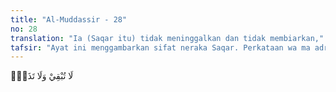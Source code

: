 ```yaml
---
title: "Al-Muddassir - 28"
no: 28
translation: "Ia (Saqar itu) tidak meninggalkan dan tidak membiarkan,"
tafsir: "Ayat ini menggambarkan sifat neraka Saqar. Perkataan wa ma adra ka (dan tahukah engkau) dalam bahasa Arab menunjukkan besar dan sangat dahsyatnya masalah yang dipertanyakan. Apakah yang engkau ketahui tentang Saqar? Dan pasti tidak seorang pun mengetahuinya dan mencapai hakikatnya kecuali dengan keterangan yang diberikan oleh wahyu.\n\nSaqar itu tidak meninggalkan dan tidak mengembalikan. Artinya setiap tubuh manusia yang di bakarnya, tidak satu pun yang tersisa dari daging maupun tulang. Kemudian tubuh yang telah hangus itu dikembalikan lagi menjadi baru dan segar, tetapi dibakar lagi sampai hangus untuk kedua kali dan seterusnya. Keterangan seperti itu kita peroleh dari ayat yang lain berbunyi:\n\nSetiap kali kulit mereka hangus, Kami ganti dengan kulit yang lain, agar mereka merasakan azab. (an-Nisa'/4: 56)"
---
```


لَا تُبْقِيْ وَلَا تَذَرُۚ 
